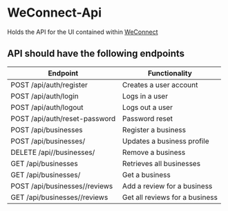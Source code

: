 # WeConnect-Api
Holds the API for the UI contained within [WeConnect](https://github.com/leni1/WeConnect)

## API should have the following endpoints
Endpoint | Functionality
-------- | -------------
POST /api/auth/register | Creates a user account
POST /api/auth/login | Logs in a user
POST /api/auth/logout | Logs out a user
POST /api/auth/reset-password | Password reset
POST /api/businesses | Register a business
POST /api/businesses/<businessId> | Updates a business profile
DELETE /api//businesses/<businessId> | Remove a business
GET /api/businesses | Retrieves all businesses
GET /api/businesses/<businessId> | Get a business
POST /api/businesses/<businessId>/reviews | Add a review for a business
GET /api/businesses/<businessId>/reviews | Get all reviews for a business


